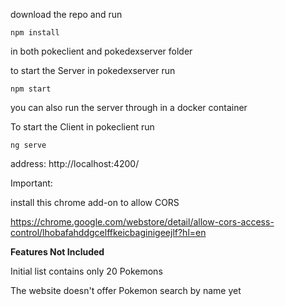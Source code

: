 download the repo and run 
    
    npm install 
in both pokeclient and pokedexserver folder



to start the Server
in pokedexserver run 
    
    npm start

you can also run the server through in a docker container


To start the Client
in pokeclient run 

    ng serve


address: http://localhost:4200/


Important:

install this chrome add-on to allow CORS

https://chrome.google.com/webstore/detail/allow-cors-access-control/lhobafahddgcelffkeicbaginigeejlf?hl=en



**Features Not Included**


Initial list contains only 20 Pokemons

The website doesn't offer Pokemon search by name yet






